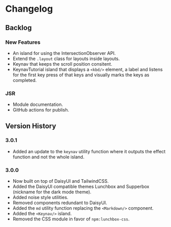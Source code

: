 # Changelog

## Backlog

### New Features

- An island for using the IntersectionObserver API.
- Extend the `.layout` class for layouts inside layouts.
- Keynav that keeps the scroll position consitent.
- KeynavTutorial island that displays a `<kbd/>` element, a label and listens
  for the first key press of that keys and visually marks the keys as completed.

### JSR

- Module documentation.
- GitHub actions for publish.

## Version History

### 3.0.1

- Added an update to the `keynav` utility function where it outputs the effect
  function and not the whole island.

### 3.0.0

- Now built on top of DaisyUI and TailwindCSS.
- Added the DaisyUI compatible themes Lunchbox and Supperbox (nickname for the
  dark mode theme).
- Added noise style utilities.
- Removed components redundant to DaisyUI.
- Added the `md` utility function replacing the `<Markdown/>` component.
- Added the `<Keynav/>` island.
- Removed the CSS module in favor of `npm:lunchbox-css`.
